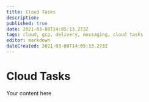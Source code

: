 ```yaml
---
title: Cloud Tasks
description: 
published: true
date: 2021-03-08T14:05:13.273Z
tags: cloud, gcp, delivery, messaging, cloud tasks
editor: markdown
dateCreated: 2021-03-08T14:05:13.273Z
---
```


# Cloud Tasks
Your content here
